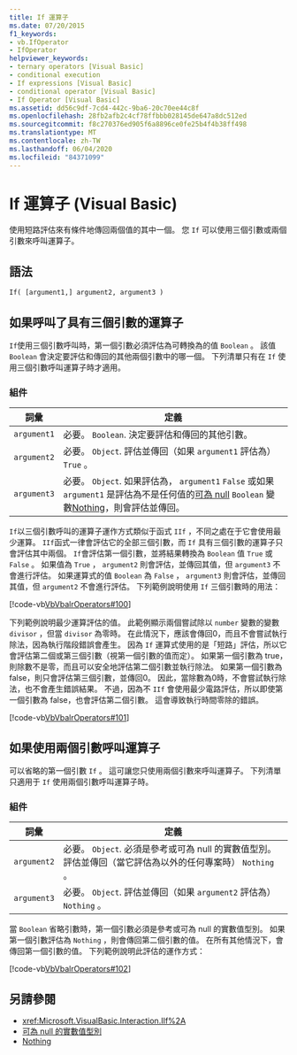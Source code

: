 ```yaml
---
title: If 運算子
ms.date: 07/20/2015
f1_keywords:
- vb.IfOperator
- IfOperator
helpviewer_keywords:
- ternary operators [Visual Basic]
- conditional execution
- If expressions [Visual Basic]
- conditional operator [Visual Basic]
- If Operator [Visual Basic]
ms.assetid: dd56c9df-7cd4-442c-9ba6-20c70ee44c8f
ms.openlocfilehash: 28fb2afb2c4cf78ffbbb028145de647a8dc512ed
ms.sourcegitcommit: f8c270376ed905f6a8896ce0fe25b4f4b38ff498
ms.translationtype: MT
ms.contentlocale: zh-TW
ms.lasthandoff: 06/04/2020
ms.locfileid: "84371099"
---
```

# <a name="if-operator-visual-basic"></a>If 運算子 (Visual Basic)

使用短路評估來有條件地傳回兩個值的其中一個。 您 `If` 可以使用三個引數或兩個引數來呼叫運算子。

## <a name="syntax"></a>語法

```vb
If( [argument1,] argument2, argument3 )
```

## <a name="if-operator-called-with-three-arguments"></a>如果呼叫了具有三個引數的運算子

`If`使用三個引數呼叫時，第一個引數必須評估為可轉換為的值 `Boolean` 。 該值 `Boolean` 會決定要評估和傳回的其他兩個引數中的哪一個。 下列清單只有在 `If` 使用三個引數呼叫運算子時才適用。

### <a name="parts"></a>組件

|詞彙|定義|
|---|---|
|`argument1`|必要。 `Boolean`. 決定要評估和傳回的其他引數。|
|`argument2`|必要。 `Object`. 評估並傳回（如果 `argument1` 評估為） `True` 。|
|`argument3`|必要。 `Object`. 如果評估為， `argument1` `False` 或如果 `argument1` 是評估為不是任何值的[可為 null](../../programming-guide/language-features/data-types/nullable-value-types.md) `Boolean` 變數[Nothing](../nothing.md)，則會評估並傳回。|

`If`以三個引數呼叫的運算子運作方式類似于函式 `IIf` ，不同之處在于它會使用最少運算。 `IIf`函式一律會評估它的全部三個引數，而 `If` 具有三個引數的運算子只會評估其中兩個。 `If`會評估第一個引數，並將結果轉換為 `Boolean` 值 `True` 或 `False` 。 如果值為 `True` ， `argument2` 則會評估，並傳回其值，但 `argument3` 不會進行評估。 如果運算式的值 `Boolean` 為 `False` ， `argument3` 則會評估，並傳回其值，但 `argument2` 不會進行評估。 下列範例說明使用 `If` 三個引數時的用法：

[!code-vb[VbVbalrOperators#100](~/samples/snippets/visualbasic/VS_Snippets_VBCSharp/VbVbalrOperators/VB/Class4.vb#100)]

下列範例說明最少運算評估的值。 此範例顯示兩個嘗試除以 `number` 變數的變數 `divisor` ，但當 `divisor` 為零時。 在此情況下，應該會傳回0，而且不會嘗試執行除法，因為執行階段錯誤會產生。 因為 `If` 運算式使用的是「短路」評估，所以它會評估第二個或第三個引數（視第一個引數的值而定）。 如果第一個引數為 true，則除數不是零，而且可以安全地評估第二個引數並執行除法。 如果第一個引數為 false，則只會評估第三個引數，並傳回0。 因此，當除數為0時，不會嘗試執行除法，也不會產生錯誤結果。 不過，因為不 `IIf` 會使用最少電路評估，所以即使第一個引數為 false，也會評估第二個引數。 這會導致執行時間零除的錯誤。

[!code-vb[VbVbalrOperators#101](~/samples/snippets/visualbasic/VS_Snippets_VBCSharp/VbVbalrOperators/VB/Class4.vb#101)]

## <a name="if-operator-called-with-two-arguments"></a>如果使用兩個引數呼叫運算子

可以省略的第一個引數 `If` 。 這可讓您只使用兩個引數來呼叫運算子。 下列清單只適用于 `If` 使用兩個引數呼叫運算子時。

### <a name="parts"></a>組件

|詞彙|定義|
|---|---|
|`argument2`|必要。 `Object`. 必須是參考或可為 null 的實數值型別。 評估並傳回（當它評估為以外的任何專案時） `Nothing` 。|
|`argument3`|必要。 `Object`. 評估並傳回（如果 `argument2` 評估為） `Nothing` 。|

當 `Boolean` 省略引數時，第一個引數必須是參考或可為 null 的實數值型別。 如果第一個引數評估為 `Nothing` ，則會傳回第二個引數的值。 在所有其他情況下，會傳回第一個引數的值。 下列範例說明此評估的運作方式：

[!code-vb[VbVbalrOperators#102](~/samples/snippets/visualbasic/VS_Snippets_VBCSharp/VbVbalrOperators/VB/Class4.vb#102)]

## <a name="see-also"></a>另請參閱

- <xref:Microsoft.VisualBasic.Interaction.IIf%2A>
- [可為 null 的實數值型別](../../programming-guide/language-features/data-types/nullable-value-types.md)
- [Nothing](../nothing.md)

